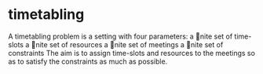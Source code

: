 # timetabling

A timetabling problem is a setting with four parameters:
a nite set of time-slots
a nite set of resources
a nite set of meetings
a nite set of constraints
The aim is to assign time-slots and resources to the meetings so as
to satisfy the constraints as much as possible.
